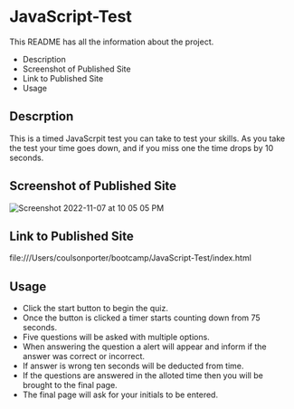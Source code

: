 # JavaScript-Test

This README has all the information about the project.
* Description
* Screenshot of Published Site 
* Link to Published Site
* Usage


## Descrption
This is a timed JavaScrpit test you can take to test your skills. As you take the test your time goes down, and if you miss one the time drops by 10 seconds.

## Screenshot of Published Site 
![Screenshot 2022-11-07 at 10 05 05 PM](https://user-images.githubusercontent.com/114447565/200472654-2c1e74d9-3c4a-4109-bef7-c4a75ee49c5f.png)

## Link to Published Site
file:///Users/coulsonporter/bootcamp/JavaScript-Test/index.html

## Usage
* Click the start button to begin the quiz.
* Once the button is clicked a timer starts counting down from 75 seconds.
* Five questions will be asked with multiple options.
* When answering the question a alert will appear and inform if the answer was correct or incorrect.
* If answer is wrong ten seconds will be deducted from time.
* If the questions are answered in the alloted time then you will be brought to the final page.
* The final page will ask for your initials to be entered.

